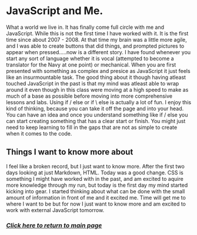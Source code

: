 # JavaScript and Me.

What a world we live in. It has finally come full circle with me and JavaScript. While this is not the first time I have worked with it. It is the first time since about 2007 - 2008. At that time my brain was a little more agile, and I was able to create buttons that did things, and prompted pictures to appear when pressed.....now is a different story. I have found whenever you start any sort of language whether it is vocal (attempted to become a translator for the Navy at one point) or mechanical. When you are first presented with something as complex and presice as JavaScript it just feels like an insurmountable task. The good thing about it though having atleast touched JavaScript in the past is that my mind was atleast able to wrap around it even though in this class were moving at a high speed to make as much of a base as possible before moving into more comprehensive lessons and labs. Using if / else or if \ else is actually a lot of fun. I enjoy this kind of thinking, because you can take it off the page and into your head. You can have an idea and once you understand something like if / else you can start creating something that has a clear start or finish. You might just need to keep learning to fill in the gaps that are not as simple to create when it comes to the code.

## Things I want to know more about

I feel like a broken record, but I just want to know more. After the first two days looking at just Markdown, HTML. Today was a good change. CSS is something I might have worked with in the past, and am excited to aquire more knowledge through my run, but today is the first day my mind started kicking into gear. I started thinking about what can be done with the small amount of information in front of me and it excited me. Time will get me to where I want to be but for now I just want to know more and am excited to work with external JavaScript tomorrow.

### [*Click here to return to main page*](../README.md)
